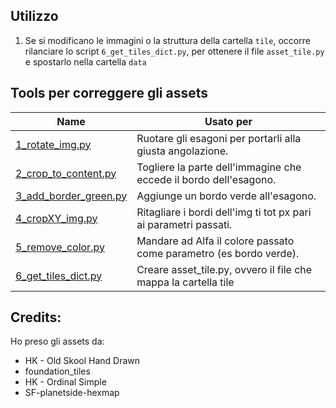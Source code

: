## Utilizzo

1. Se si modificano le immagini o la struttura della cartella `tile`, occorre rilanciare lo
   script `6_get_tiles_dict.py`, per ottenere il file `asset_tile.py` e spostarlo nella cartella `data`

## Tools per correggere gli assets

| Name                                                  | Usato per                                                          |
|-------------------------------------------------------|--------------------------------------------------------------------|
| [1_rotate_img.py](_TOOLS/1_rotate_img.py)             | Ruotare gli esagoni per portarli alla giusta angolazione.          |
| [2_crop_to_content.py](_TOOLS/2_crop_to_content.py)   | Togliere la parte dell'immagine che eccede il bordo dell'esagono.  |
| [3_add_border_green.py](_TOOLS/3_add_border_green.py) | Aggiunge un bordo verde all'esagono.                               |
| [4_cropXY_img.py](_TOOLS/4_cropXY_img.py)             | Ritagliare i bordi dell'img ti tot px pari ai parametri passati.   |
| [5_remove_color.py](_TOOLS/5_remove_color.py)         | Mandare ad Alfa il colore passato come parametro (es bordo verde). |
| [6_get_tiles_dict.py](_TOOLS/6_get_tiles_dict.py)     | Creare asset_tile.py, ovvero il file che mappa la cartella tile    |

## Credits:

Ho preso gli assets da:

- HK - Old Skool Hand Drawn
- foundation_tiles
- HK - Ordinal Simple
- SF-planetside-hexmap
